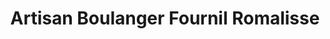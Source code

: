 ---
title: "Artisan Boulanger Fournil Romalisse"
url: /moulins/artisan-boulanger-fournil-romalisse/
shop: boulangerie
---